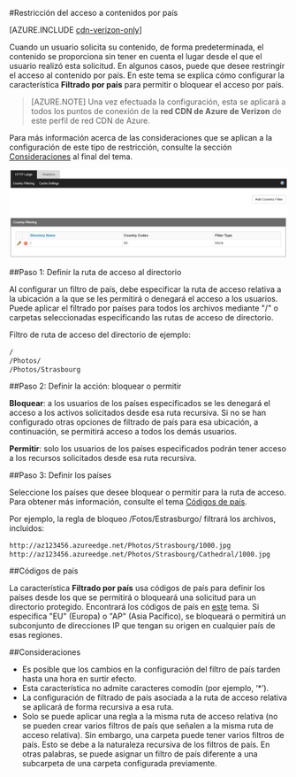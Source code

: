 <properties
	pageTitle="Red CDN - Restricción del acceso a contenidos por país"
	description="Cuando un usuario solicita su contenido, de forma predeterminada, el contenido se proporciona sin tener en cuenta el lugar desde el que el usuario realizó esta solicitud. En algunos casos, puede que desee restringir el acceso al contenido por país. En este tema se explica cómo configurar la característica **Filtrado por país** para permitir o bloquear el acceso por país."
	services="cdn"
	documentationCenter=""
	authors="camsoper"
	manager="erikre"
	editor=""/>

<tags
	ms.service="cdn"
	ms.workload="tbd"
	ms.tgt_pltfrm="na"
	ms.devlang="na"
	ms.topic="article"
	ms.date="07/14/2016"
	ms.author="casoper"/>

#Restricción del acceso a contenidos por país

[AZURE.INCLUDE [cdn-verizon-only](../../includes/cdn-verizon-only.md)]

Cuando un usuario solicita su contenido, de forma predeterminada, el contenido se proporciona sin tener en cuenta el lugar desde el que el usuario realizó esta solicitud. En algunos casos, puede que desee restringir el acceso al contenido por país. En este tema se explica cómo configurar la característica **Filtrado por país** para permitir o bloquear el acceso por país.

>[AZURE.NOTE] Una vez efectuada la configuración, esta se aplicará a todos los puntos de conexión de la **red CDN de Azure de Verizon** de este perfil de red CDN de Azure.

Para más información acerca de las consideraciones que se aplican a la configuración de este tipo de restricción, consulte la sección [Consideraciones](cdn-restrict-access-by-country.md#considerations) al final del tema.

![Filtrado por país](./media/cdn-filtering/cdn-country-filtering.png)


##Paso 1: Definir la ruta de acceso al directorio

Al configurar un filtro de país, debe especificar la ruta de acceso relativa a la ubicación a la que se les permitirá o denegará el acceso a los usuarios. Puede aplicar el filtrado por países para todos los archivos mediante "/" o carpetas seleccionadas especificando las rutas de acceso de directorio.

Filtro de ruta de acceso del directorio de ejemplo:

	/                                 
	/Photos/
	/Photos/Strasbourg

##Paso 2: Definir la acción: bloquear o permitir

**Bloquear**: a los usuarios de los países especificados se les denegará el acceso a los activos solicitados desde esa ruta recursiva. Si no se han configurado otras opciones de filtrado de país para esa ubicación, a continuación, se permitirá acceso a todos los demás usuarios.

**Permitir**: solo los usuarios de los países especificados podrán tener acceso a los recursos solicitados desde esa ruta recursiva.

##Paso 3: Definir los países

Seleccione los países que desee bloquear o permitir para la ruta de acceso. Para obtener más información, consulte el tema [Códigos de país](cdn-country-codes.md).

Por ejemplo, la regla de bloqueo /Fotos/Estrasburgo/ filtrará los archivos, incluidos:

	http://az123456.azureedge.net/Photos/Strasbourg/1000.jpg
	http://az123456.azureedge.net/Photos/Strasbourg/Cathedral/1000.jpg


##Códigos de país

La característica **Filtrado por país** usa códigos de país para definir los países desde los que se permitirá o bloqueará una solicitud para un directorio protegido. Encontrará los códigos de país en [este](cdn-country-codes.md) tema. Si especifica "EU" (Europa) o "AP" (Asia Pacífico), se bloqueará o permitirá un subconjunto de direcciones IP que tengan su origen en cualquier país de esas regiones.


##<a id="considerations"></a>Consideraciones

- Es posible que los cambios en la configuración del filtro de país tarden hasta una hora en surtir efecto.
- Esta característica no admite caracteres comodín (por ejemplo, ‘*’).
- La configuración de filtrado de país asociada a la ruta de acceso relativa se aplicará de forma recursiva a esa ruta.
- Solo se puede aplicar una regla a la misma ruta de acceso relativa (no se pueden crear varios filtros de país que señalen a la misma ruta de acceso relativa). Sin embargo, una carpeta puede tener varios filtros de país. Esto se debe a la naturaleza recursiva de los filtros de país. En otras palabras, se puede asignar un filtro de país diferente a una subcarpeta de una carpeta configurada previamente.

<!---HONumber=AcomDC_0720_2016-->